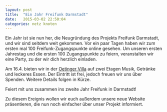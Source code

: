 ```yaml
---
layout: post
title:  "Ein Jahr Freifunk Darmstadt"
date:   2015-03-02 22:50:04
categories: netz knoten
---
```


Ein Jahr ist sie nun her, die Neugründung des Projekts Freifunk Darmstadt, und wir sind seitdem weit gekommen. Vor ein paar Tagen haben wir zum ersten mal 100 Freifunk-Zugangspunkte online gesehen.
Um unseren ersten Jahrestag und die ersten 100 Zugangspunkte zu feiern, veranstalten wir eine Party, zu der wir dich herzlich einladen.

<!--*-->
Am 16.4. bieten wir in der [Oetinger Villa](http://www.oetingervilla.de) auf zwei Etagen Musik, Getränke und leckeres Essen.
Der Eintritt ist frei, jedoch freuen wir uns über Spenden. Weitere Details folgen in Kürze.

Feiert mit uns zusammen ins zweite Jahr Freifunk in Darmstadt!

Zu diesem Ereignis wollen wir euch außerdem unsere neue Website präsentieren, die nun noch einfacher über unser Projekt informiert.
